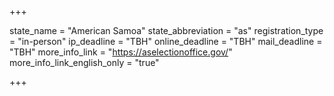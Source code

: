 +++

state_name = "American Samoa"
state_abbreviation = "as"
registration_type = "in-person"
ip_deadline = "TBH"
online_deadline = "TBH"
mail_deadline = "TBH"
more_info_link = "https://aselectionoffice.gov/"
more_info_link_english_only = "true"

+++